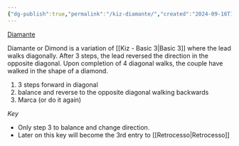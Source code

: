 ```yaml
---
{"dg-publish":true,"permalink":"/kiz-diamante/","created":"2024-09-16T14:47:26.825-04:00","updated":"2024-09-16T15:19:45.928-04:00"}
---
```



[Diamante](https://youtu.be/gQFzVeXrZfg?si=WSDv4ewGfgyCSnwA&t=1579)

Diamante or Dimond is a variation of [[Kiz - Basic 3\|Basic 3]] where the lead walks diagonally. After 3 steps, the lead reversed the direction in the opposite diagonal. Upon completion of 4 diagonal walks, the couple have walked in the shape of a diamond.

1. 3 steps forward in diagonal
2. balance and reverse to the opposite diagonal walking backwards
3. Marca (or do it again)

*Key*
- Only step 3 to balance and change direction.
- Later on this key will become the 3rd entry to [[Retrocesso\|Retrocesso]]